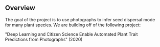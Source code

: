 ## Overview

The goal of the project is to use photographs to infer seed dispersal mode for many plant species. We are building off of the following project:

"Deep Learning and Citizen Science Enable Automated Plant Trait Predictions from Photographs" (2020)
